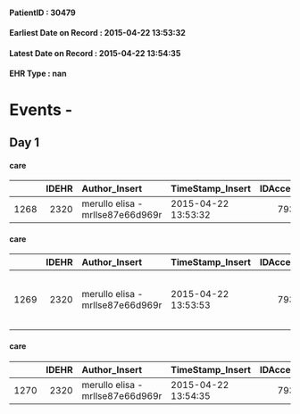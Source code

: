 
#### PatientID : 30479
#### Earliest Date on Record : 2015-04-22 13:53:32
#### Latest Date on Record : 2015-04-22 13:54:35
#### EHR Type : nan

# Events - 

## Day 1

#### care
|      |   IDEHR | Author_Insert                    | TimeStamp_Insert    |   IDAccess | EHRType   |   PatientID |   IDGESTIONE_AUSILI |   opt_annulla_consegna | dt_Ric_consegna     | opt_ausilio            |
|-----:|--------:|:---------------------------------|:--------------------|-----------:|:----------|------------:|--------------------:|-----------------------:|:--------------------|:-----------------------|
| 1268 |    2320 | merullo elisa - mrllse87e66d969r | 2015-04-22 13:53:32 |       7933 | amb       |       30479 |                1112 |                      0 | 2015-04-22 00:00:00 | comfortable chair # 21 |

#### care
|      |   IDEHR | Author_Insert                    | TimeStamp_Insert    |   IDAccess | EHRType   |   PatientID |   IDGESTIONE_AUSILI |   opt_annulla_consegna | dt_Ric_consegna     | opt_ausilio                          |
|-----:|--------:|:---------------------------------|:--------------------|-----------:|:----------|------------:|--------------------:|-----------------------:|:--------------------|:-------------------------------------|
| 1269 |    2320 | merullo elisa - mrllse87e66d969r | 2015-04-22 13:53:53 |       7933 | amb       |       30479 |                1113 |                      0 | 2015-04-22 00:00:00 | 2 tips walker 2 wheels (walker) # 10 |

#### care
|      |   IDEHR | Author_Insert                    | TimeStamp_Insert    |   IDAccess | EHRType   |   PatientID |   IDGESTIONE_AUSILI |   opt_annulla_consegna | dt_Ric_consegna     | opt_ausilio           |
|-----:|--------:|:---------------------------------|:--------------------|-----------:|:----------|------------:|--------------------:|-----------------------:|:--------------------|:----------------------|
| 1270 |    2320 | merullo elisa - mrllse87e66d969r | 2015-04-22 13:54:35 |       7933 | amb       |       30479 |                1114 |                      0 | 2015-04-22 00:00:00 | swivel seat bath # 22 |


